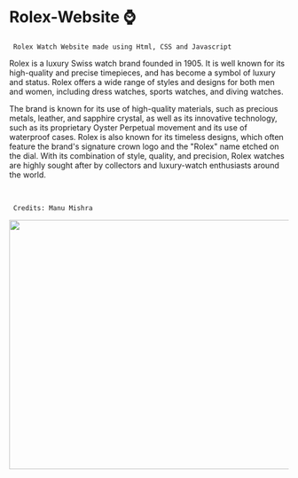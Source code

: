 # Rolex-Website ⌚
``` Rolex Watch Website made using Html, CSS and Javascript```

<p> 
Rolex is a luxury Swiss watch brand founded in 1905. It is well known for its high-quality and precise timepieces, and has become a symbol of luxury and status. Rolex offers a wide range of styles and designs for both men and women, including dress watches, sports watches, and diving watches. 
</p> 

<p>
The brand is known for its use of high-quality materials, such as precious metals, leather, and sapphire crystal, as well as its innovative technology, such as its proprietary Oyster Perpetual movement and its use of waterproof cases. Rolex is also known for its timeless designs, which often feature the brand's signature crown logo and the "Rolex" name etched on the dial. With its combination of style, quality, and precision, Rolex watches are highly sought after by collectors and luxury-watch enthusiasts around the world.
</p>





 <br>                     

``` Credits: Manu Mishra```

<div float="right" width="400">
  <img align="left" height="450" width="800" src="Thumbnail.png">
</div>

<br>



